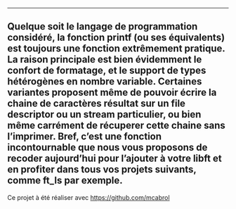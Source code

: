 ----------------
Quelque soit le langage de programmation considéré, la fonction printf (ou ses équivalents) est toujours une fonction extrêmement pratique. La raison principale est bien
évidemment le confort de formatage, et le support de types hétérogènes en nombre variable. Certaines variantes proposent même de pouvoir écrire la chaine de caractères
résultat sur un file descriptor ou un stream particulier, ou bien même carrément de récuperer cette chaine sans l’imprimer. Bref, c’est une fonction incontournable que nous vous
proposons de recoder aujourd’hui pour l’ajouter à votre libft et en profiter dans tous
vos projets suivants, comme ft_ls par exemple.
----------------

Ce projet à été réaliser avec https://github.com/mcabrol
